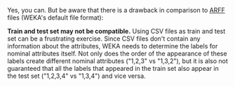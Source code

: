 Yes, you can. But be aware that there is a drawback in comparison to [ARFF](../formats_and_processing/arff.md) files (WEKA's default file format):

**Train and test set may not be compatible.** Using CSV files as train and test set can be a frustrating exercise. Since CSV files don't contain any information about the attributes, WEKA needs to determine the labels for nominal attributes itself. Not only does the order of the appearance of these labels create different nominal attributes ("1,2,3" vs "1,3,2"), but it is also not guaranteed that all the labels that appeared in the train set also appear in the test set ("1,2,3,4" vs "1,3,4") and vice versa.

